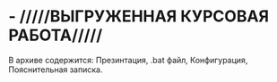 # - /////ВЫГРУЖЕННАЯ КУРСОВАЯ РАБОТА/////
В архиве содержится: Презинтация, .bat файл, Конфигурация, Пояснительная записка.
